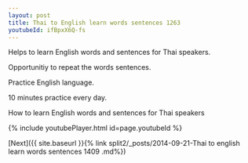```yaml
---
layout: post
title: Thai to English learn words sentences 1263 
youtubeId: ifBpxX6Q-fs
---
```

 
 
Helps to learn English words and sentences for Thai speakers.

Opportunitiy to repeat the words sentences. 

Practice English language. 
 
10 minutes practice every day. 
 
How to learn English words and sentences for Thai speakers 
 
{% include youtubePlayer.html id=page.youtubeId %}
 
 
[Next]({{ site.baseurl }}{% link  split2/_posts/2014-09-21-Thai to english learn words sentences 1409 .md%})
 
